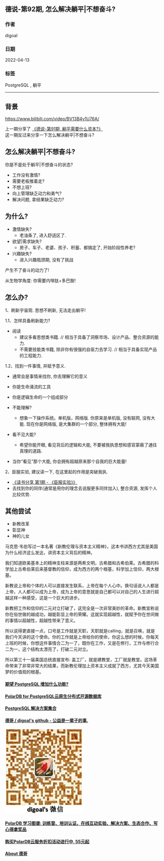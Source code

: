 ## 德说-第92期, 怎么解决躺平|不想奋斗?            
                             
### 作者                                  
digoal                                                      
                                                      
### 日期                                                      
2022-04-13                                                     
                                                      
### 标签                                                   
PostgreSQL , 躺平                       
                                                    
----                                                    
                                                    
## 背景          
https://www.bilibili.com/video/BV13B4y1U76A/ 
      
上一期分享了 [《德说-第91期, 躺平需要什么资本?》](../202203/20220305_01.md)        
这一期反过来分享一下怎么解决躺平|不想奋斗?         
      
## 怎么解决躺平|不想奋斗?        
你是不是处于躺平|不想奋斗的状态?     
      
- 工作没有激情?        
- 需要老板推着走?        
- 不想上班?        
- 向上管理缺乏动力和勇气?        
- 解决问题, 拿结果缺乏动力?        
      
## 为什么?        
      
- 激情缺失?        
    - 老油条了, 进入舒适区了.         
- 欲望|需求缺失?        
    - 房子、车子、老婆、孩子、积蓄、都搞定了, 开始阶段性养老?        
- 兴趣缺失?        
    - 进入兴趣瓶颈期, 没有了挑战       
  
产生不了奋斗的动力了!    
      
从生物学角度: 你需要内啡肽+多巴胺!      
  
## 怎么办?         
1、刷新宇宙观. 思想不刷新, 无法走出躺平!          
    
1\.1、怎样具备刷新能力?      
- 阅读      
    - 建议多看思想类书籍. // 相当于具备了洞察市场、设计产品、整合资源的能力.       
    - 不需要技能类书籍, 除非你有很强的自驱力去学习. // 相当于具备实现产品的工程能力.       
    
1\.2、找到一件事情, 并赋予意义.    
- 通常会是事情来找你, 你去理解它的意义     
    
- 你是生命涌流的工具        
- 你是逻辑生命的一个组成部分       
- 不能理解?         
    - 想象一下操作系统。单机版，网络版. 你原来是单机版, 没有联网, 没有大能. 现在你是网络版, 是大集群的一个部分, 整体拥有大能!        
- 看不见大能?       
    - 希望你能开眼, 看见背后的逻辑和大能, 不要被我执思想和感官蒙蔽了通往真理的道路.        
- 当你“看见”那个大能, 你会拥有超越原来那个自我的巨大能量!     
      
2、臣服实验, 建议读一下, 在这里起的作用是突破我执.          
- [《读书分享 第1期 - 《臣服实验》》](../202203/20220312_01.md)        
- 去找到你的同伴(通常是用你的理念去说服更多同伴加入), 整合资源, 发挥个人比较优势.      
      
## 其他尝试      
- 新教改革      
- 彰显神      
- 神的儿女      
      
马克思·韦伯写过一本名著《新教伦理与资本主义精神》，这本书讲西方尤其是美国为什么经济这么发达，讲资本主义背后的精神。      
      
我们知道欧美基本上的精神支柱来源是两希文明，古希腊和古希伯莱。古希腊的科学加上古希伯莱后来基督教的信仰，成为西方的两个根基，科学加上信仰，两大根基。      
      
新教说上帝和个体的人可以直接发生联系，上帝在每个人心中。换句话说人人都是上帝，人人都可以成为上帝，成为上帝的意思就是自己都可以对自己的人生进行超越这样一种感受，这是一个巨大的进步。      
      
新教把工作和信仰的二元对立打破了，这完全是一次非常美妙的革命。新教宣称说你在俗世做的越成功，越能彰显上帝的荣耀。这就实现超越性，就赋予你在世间做的事情以超越性，超越性带来了意义。      
      
所以说得更直接一点，口号是工作就是天职，天职就是calling，就是召唤，就是我们今天讲的这个使命。你的工作就是上帝给你的使命，你这么想的时候，你每天上班的时候，你想这件事情合二为一了，既你在工作，又是在修行，工作与修行合二为一，这个结构太漂亮了，打破二元对立。      
      
所以第三十一届美国总统直接宣布: 盖工厂，就是建教堂，工厂就是教堂。这场革命带来了非常非常大的结果，而新教伦理加上资本主义成就了西方，尤其今天美国梦的价值观的根基。      
      
      
      
#### [期望 PostgreSQL 增加什么功能?](https://github.com/digoal/blog/issues/76 "269ac3d1c492e938c0191101c7238216")    
      
      
#### [PolarDB for PostgreSQL云原生分布式开源数据库](https://github.com/ApsaraDB/PolarDB-for-PostgreSQL "57258f76c37864c6e6d23383d05714ea")    
      
      
#### [PostgreSQL 解决方案集合](https://yq.aliyun.com/topic/118 "40cff096e9ed7122c512b35d8561d9c8")    
      
      
#### [德哥 / digoal's github - 公益是一辈子的事.](https://github.com/digoal/blog/blob/master/README.md "22709685feb7cab07d30f30387f0a9ae")    
      
      
![digoal's wechat](../pic/digoal_weixin.jpg "f7ad92eeba24523fd47a6e1a0e691b59")    
    
  
#### [PolarDB 学习图谱: 训练营、培训认证、在线互动实验、解决方案、生态合作、写心得拿奖品](https://www.aliyun.com/database/openpolardb/activity "8642f60e04ed0c814bf9cb9677976bd4")
  
  
#### [购买PolarDB云服务折扣活动进行中, 55元起](https://www.aliyun.com/activity/new/polardb-yunparter?userCode=bsb3t4al "e0495c413bedacabb75ff1e880be465a")
  
  
#### [About 德哥](https://github.com/digoal/blog/blob/master/me/readme.md "a37735981e7704886ffd590565582dd0")
  

